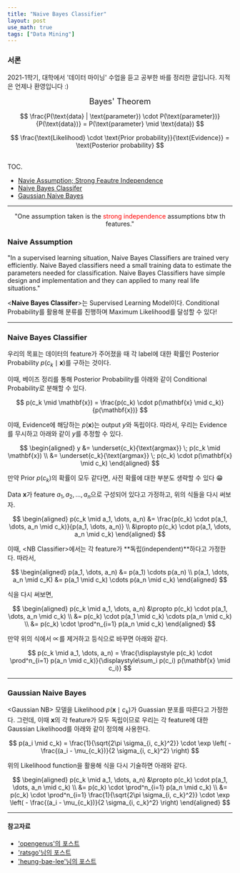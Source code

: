 ```yaml
---
title: "Naive Bayes Classifier"
layout: post
use_math: true
tags: ["Data Mining"]
---
```


### 서론
2021-1학기, 대학에서 '데이터 마이닝' 수업을 듣고 공부한 바를 정리한 글입니다. 지적은 언제나 환영입니다 :)

<div class="statement" markdown="1" align="center">

<span class="statement-title" style="font-size: large">Bayes' Theorem</span><br>

$$
\frac{P(\text{data} | \text{parameter}) \cdot P(\text{parameter})}{P(\text{data})} = P(\text{parameter} \mid \text{data})
$$

$$
\frac{\text{Likelihood} \cdot \text{Prior probability}}{\text{Evidence}} = \text{Posterior probability}
$$

</div>

<br><span class="statement-title">TOC.</span><br>

- [Navie Assumption; Strong Feautre Independence](#naive-assumption)
- [Naive Bayes Classifer](#naive-bayes-classifier)
- [Gaussian Naive Bayes](#gaussian-naive-bayes)

<hr/>

<div class="statement" markdown="1" align="center">

"One assumption taken is the <span style="color:red;">strong independence</span> assumptions btw th features."

</div>

### Naive Assumption

"In a supervised learning situation, Naive Bayes Classifiers are trained very efficiently. Naive Bayed classifiers need a small training data to estimate the parameters needed for classification. Naive Bayes Classifiers have simple design and implementation and they can applied to many real life situations."

\<**Naive Bayes Classifer**\>는 Supervised Learning Model이다. Conditional Probability를 활용해 분류를 진행하며 Maximum Likelihood를 달성할 수 있다!

<hr/>

### Naive Bayes Classifier

우리의 목표는 데이터의 feature가 주어졌을 때 각 label에 대한 확률인 Posterior Probability $p(c_k \mid \mathbf{x})$를 구하는 것이다.

이때, 베이즈 정리를 통해 Posterior Probability를 아래와 같이 Conditional Probability로 분해할 수 있다.

$$
p(c_k \mid \mathbf{x}) = \frac{p(c_k) \cdot p(\mathbf{x} \mid c_k)}{p(\mathbf{x})}
$$

이때, Evidence에 해당하는 $p(\mathbf{x})$는 output $y$와 독립이다. 따라서, 우리는 Evidence를 무시하고 아래와 같이 $y$를 추정할 수 있다.

$$
\begin{aligned}
y 
&= \underset{c_k}{\text{argmax}} \; p(c_k \mid \mathbf{x}) \\
&= \underset{c_k}{\text{argmax}} \; p(c_k) \cdot p(\mathbf{x} \mid c_k) 
\end{aligned}
$$

만약 Prior $p(c_k)$의 확률이 모두 같다면, 사전 확률에 대한 부분도 생략할 수 있다 😁

Data $\mathbf{x}$가 feature $a_1, a_2, \dots, a_n$으로 구성되어 있다고 가정하고, 위의 식들을 다시 써보자.

$$
\begin{aligned}
p(c_k \mid a_1, \dots, a_n) 
&= \frac{p(c_k) \cdot p(a_1, \dots, a_n \mid c_k)}{p(a_1, \dots, a_n)} \\
&\propto p(c_k) \cdot p(a_1, \dots, a_n \mid c_k)
\end{aligned}
$$

이때, \<NB Classifier\>에서는 각 feature가 **독립(independent)**하다고 가정한다. 따라서,

$$
\begin{aligned}
p(a_1, \dots, a_n) &= p(a_1) \cdots p(a_n) \\
p(a_1, \dots, a_n \mid c_K) &= p(a_1 \mid c_k) \cdots p(a_n \mid c_k)
\end{aligned}
$$

식을 다시 써보면,

$$
\begin{aligned}
p(c_k \mid a_1, \dots, a_n) 
&\propto p(c_k) \cdot p(a_1, \dots, a_n \mid c_k) \\
&= p(c_k) \cdot p(a_1 \mid c_k) \cdots p(a_n \mid c_k) \\
&= p(c_k) \cdot \prod^n_{i=1} p(a_n \mid c_k)
\end{aligned}
$$

만약 위의 식에서 $\propto$를 제거하고 등식으로 바꾸면 아래와 같다.

$$
p(c_k \mid a_1, \dots, a_n) 
= \frac{\displaystyle p(c_k) \cdot \prod^n_{i=1} p(a_n \mid c_k)}{\displaystyle\sum_i p(c_i) p(\mathbf{x} \mid c_i)}
$$

<hr/>

### Gaussian Naive Bayes

\<Gaussian NB\> 모델을 Likelihood $p(\mathbf{x} \mid c_k)$가 Guassian 분포를 따른다고 가정한다. 그런데, 이때 $\mathbf{x}$의 각 feature가 모두 독립이므로 우리는 각 feature에 대한 Gaussian Likelihood를 아래와 같이 정의해 사용한다.

$$
p(a_i \mid c_k) = \frac{1}{\sqrt{2\pi \sigma_{i, c_k}^2}} \cdot \exp \left( - \frac{(a_i - \mu_{c_k})}{2 \sigma_{i, c_k}^2} \right)
$$

위의 Likelihood function을 활용해 식을 다시 기술하면 아래와 같다.

$$
\begin{aligned}
p(c_k \mid a_1, \dots, a_n) 
&\propto p(c_k) \cdot p(a_1, \dots, a_n \mid c_k) \\
&= p(c_k) \cdot \prod^n_{i=1} p(a_n \mid c_k) \\
&= p(c_k) \cdot \prod^n_{i=1} \frac{1}{\sqrt{2\pi \sigma_{i, c_k}^2}} \cdot \exp \left( - \frac{(a_i - \mu_{c_k})}{2 \sigma_{i, c_k}^2} \right)
\end{aligned}
$$

<hr/>

#### 참고자료

- ['opengenus'의 포스트](https://iq.opengenus.org/gaussian-naive-bayes/)
- ['ratsgo'님의 포스트](https://ratsgo.github.io/machine%20learning/2017/05/18/naive/)
- ['heung-bae-lee'님의 포스트](https://heung-bae-lee.github.io/2020/04/14/machine_learning_08/)